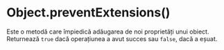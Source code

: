 # Object.preventExtensions()

Este o metodă care împiedică adăugarea de noi proprietăți unui obiect. Returnează `true` dacă operațiunea a avut succes sau `false`, dacă a eșuat.
